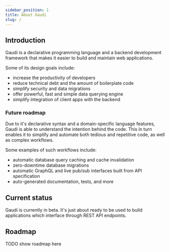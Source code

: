 ```yaml
---
sidebar_position: 1
title: About Gaudi
slug: /
---
```


## Introduction

Gaudi is a declarative programming language and a backend development framework that makes it easier to build and maintain web applications.

Some of its design goals include:

- increase the productivity of developers
- reduce technical debt and the amount of boilerplate code
- simplify security and data migrations
- offer powerful, fast and simple data querying engine
- simplify integration of client apps with the backend

### Future roadmap

Due to it's declarative syntax and a domain-specific language features, Gaudi is able to understand the intention behind the code. This in turn enables it to simplify and automate both tedious and repetitive code, as well as complex workflows.

Some examples of such workflows include:

- automatic database query caching and cache invalidation
- zero-downtime database migrations
- automatic GraphQL and live pub/sub interfaces built from API specification
- auto-generated documentation, tests, and more

## Current status

Gaudi is currently in beta. It's just about ready to be used to build applications which interface through REST API endpoints.

## Roadmap

TODO show roadmap here
